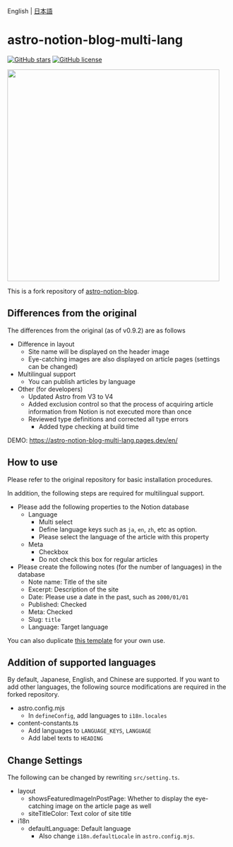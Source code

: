 English | [日本語](README.ja.md)

# astro-notion-blog-multi-lang

[![GitHub stars](https://img.shields.io/github/stars/oika/astro-notion-blog-multi-lang)](https://github.com/oika/astro-notion-blog-multi-lang/stargazers)
[![GitHub license](https://img.shields.io/github/license/oika/astro-notion-blog-multi-lang)](https://github.com/oika/astro-notion-blog-multi-lang/blob/main/LICENSE)

<img src="https://user-images.githubusercontent.com/1063435/213838069-c9654c32-ec9b-4e82-a3b5-2acbd665b16a.png" width="480">

This is a fork repository of [astro-notion-blog](https://github.com/otoyo/astro-notion-blog).

## Differences from the original

The differences from the original (as of v0.9.2) are as follows

* Difference in layout
   * Site name will be displayed on the header image
   * Eye-catching images are also displayed on article pages (settings can be changed)
* Multilingual support
   * You can publish articles by language
* Other (for developers)
   * Updated Astro from V3 to V4
   * Added exclusion control so that the process of acquiring article information from Notion is not executed more than once
   * Reviewed type definitions and corrected all type errors
      * Added type checking at build time

DEMO: https://astro-notion-blog-multi-lang.pages.dev/en/

## How to use

Please refer to the original repository for basic installation procedures.

In addition, the following steps are required for multilingual support.

* Please add the following properties to the Notion database
   * Language
      * Multi select
      * Define language keys such as `ja`, `en`, `zh`, etc as option.
      * Please select the language of the article with this property
   * Meta
      * Checkbox
      * Do not check this box for regular articles
* Please create the following notes (for the number of languages) in the database
   * Note name: Title of the site
   * Excerpt: Description of the site
   * Date: Please use a date in the past, such as `2000/01/01`
   * Published: Checked
   * Meta: Checked
   * Slug: `title` 
   * Language: Target language

You can also duplicate [this template](https://oika.notion.site/3a180019423a4a66b6a9ab86b29b3ce7?v=4bd53dbb03ff48e584790b1cbf0a6a84) for your own use.

## Addition of supported languages

By default, Japanese, English, and Chinese are supported.
If you want to add other languages, the following source modifications are required in the forked repository.

* astro.config.mjs
   * In `defineConfig`, add languages to `i18n.locales`
* content-constants.ts
   * Add languages to `LANGUAGE_KEYS`, `LANGUAGE`
   * Add label texts to `HEADING`

## Change Settings

The following can be changed by rewriting `src/setting.ts`.

* layout
   * showsFeaturedImageInPostPage:  Whether to display the eye-catching image on the article page as well
   * siteTitleColor: Text color of site title
* i18n
   * defaultLanguage: Default language
      * Also change `i18n.defaultLocale` in `astro.config.mjs`.